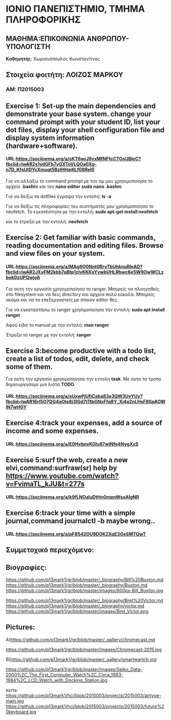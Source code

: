 # ΙΟΝΙΟ ΠΑΝΕΠΙΣΤΗΜΙΟ, ΤΜΗΜΑ ΠΛΗΡΟΦΟΡΙΚΗΣ 
## ΜΑΘΗΜΑ:ΕΠΙΚΟΙΝΩΝΙΑ ΑΝΘΡΩΠΟΥ-ΥΠΟΛΟΓΙΣΤΗ
**Kαθηγητής**: Χωριανόπουλος Κωνσταντίνος 

## Στοιχεία φοιτήτη: ΛΟΙΖΟΣ ΜΑΡΚΟΥ
### ΑΜ: Π2015003

## Exercise 1: Set-up the main dependencies and demonstrate your base system. change your command prompt with your student ID, list your dot files, display your shell configuration file and display system information (hardware+software).

#### URL:https://asciinema.org/a/sKT6wrJ9vxMfNFfcCTOsUBIeC?fbclid=IwAR2s1vdGFb7vGXToVLQOa0Xg-n7D_KfsUtDYcXmuqt5BzlHHai6Lf08ReI0

Για να αλλάξω το command prompt με τον αμ μου χρησιμοποίησα το αρχείο **.bashrc** και τον **nano editor**
**sudo nano .bashrc**

Για να δείξω τα dotfiles έγραψα την εντολή: **ls -a**

Για να δείξω τις πληροφορίες του συστήματός μου χρησιμοποίησα το neofetch. Το εγκατέστησα με την εντολή: **sudo apt-get install neofetch**

και το έτρεξα με την εντολή:  **neofetch**


## Exercise 2: Get familiar with basic commands, reading documentation and editing files. Browse and view files on your system.

#### URL:https://asciinema.org/a/MAg9O0Nnt0RryTbUhknuRleAD?fbclid=IwAR2JXyFM2kbb7qBtp1zlvKKKsYvwbUHLRhwc6e5W9OwWCLzbok0zUPQwjoA

Για αυτη την εργασία χρησιμοποίησα το ranger. Μπορείς να πλοηγηθείς στο filesystem και να δεις directory και αρχεία πολύ εύκολα. Μπορείς ακόμα και να τα επεξεργαστείς με όποιον editor θες.

 Για να εγκαταστήσω το ranger χρησιμοποίησα την εντολή: **sudo apt install ranger**

 Αφού είδα το manual με την εντολή: **man ranger**

 Έτρεξα το ranger με την εντολή: **ranger**

## Exercise 3:become productive with a todo list, create a list of todos, edit, delete, and check some of them.

Για αυτη την εργασία χρησιμοποίησα την εντολη **task**. Με αυτο το τροπο δημιουργησαμε μια λιστα **TODO**.

#### URL:https://asciinema.org/a/sUxwPjUfiCaba83e3QW3UvYUy?fbclid=IwAR16rl5O7QG4qOIe8j3IGd7tTtbGNxFfq8Y_Xj4o2nLHsF8SpAOWlN7wHGY

## Exercise 4:track your expenses,	add a source of income and some expenses.

#### URL:https://asciinema.org/a/E0HvbnvKGly87wiNfe4NygXxS

## Exercise 5:surf the web,	create a new elvi,command:surfraw(sr) help by https://www.youtube.com/watch?v=FvimaTL_kJU&t=277s

#### URL:https://asciinema.org/a/k9fLNOaluDtHn0mpnWsxAIgNR

## Exercise 6:track your time with a simple journal,command journalctl -b maybe wrong..

#### URL:https://asciinema.org/a/pF8542OU9DOK2XqE3GeSMTQwT

## Συμμετοχικό περιεχόμενο:

## Βιογραφίες:
https://github.com/p13mark1/gr/blob/master/_biography/Bill%20Buxton.md
https://github.com/p13mark1/gr/blob/master/_biography/Buxton.md
https://github.com/p13mark1/gr/blob/master/images/800px-Bill_Buxton.jpg
 
https://github.com/p13mark1/gr/blob/master/_biography/Bret%20Victor.md
https://github.com/p13mark1/gr/blob/master/_biography/victor.md
https://github.com/p13mark1/gr/blob/master/images/Bret_Victor.png

## Pictures:
A)https://github.com/p13mark1/gr/blob/master/_gallery/chromecast.md

https://github.com/p13mark1/gr/blob/master/images/Chromecast-2015.jpg

B)https://github.com/p13mark1/gr/blob/master/_gallery/smartwartch.md

https://github.com/p13mark1/gr/blob/master/images/Seiko_Data-2000%2C_The_First_Computer_Watch%2C_Circa_1983-1984%2C_LCD_Watch_with_Docking_Station.jpg


exrta:
https://github.com/p13mark1/hci/blob/2015003/projects/2015003/airtype-main.jpg
https://github.com/p13mark1/hci/blob/2015003/projects/2015003/future%20keyboard.jpg

